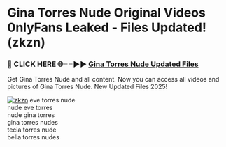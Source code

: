 # Gina Torres Nude Original Videos 0nlyFans Leaked - Files Updated! (zkzn)

<h3>🔴 CLICK HERE 🌐==►► <a href="https://tinyurl.com/5h6xmrr3" rel="nofollow">Gina Torres Nude Updated Files</a></h3>

Get Gina Torres Nude and all content. Now you can access all videos and pictures of Gina Torres Nude. New Updated Files 2025!

[![zkzn](https://i.imgur.com/KVD873Z.gif)](https://tinyurl.com/5h6xmrr3)
eve torres nude<br>
nude eve torres<br>
nude gina torres<br>
gina torres nudes<br>
tecia torres nude<br>
bella torres nudes